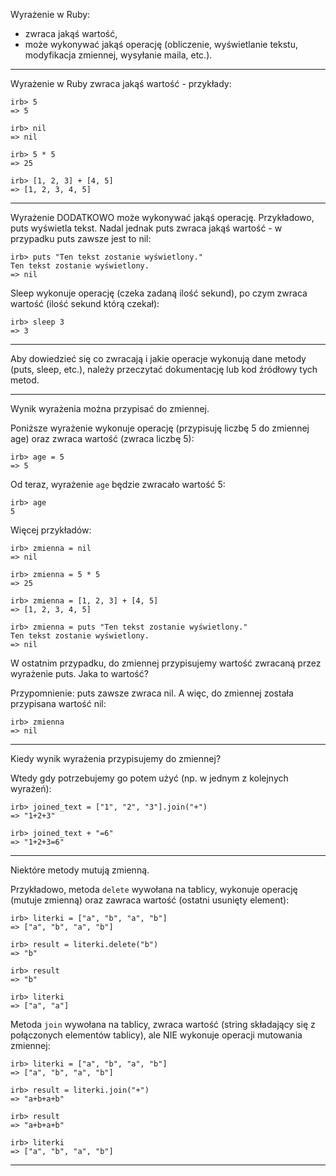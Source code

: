 Wyrażenie w Ruby:
* zwraca jakąś wartość,
* może wykonywać jakąś operację (obliczenie, wyświetlanie tekstu, modyfikacja zmiennej, wysyłanie maila, etc.).

---


Wyrażenie w Ruby zwraca jakąś wartość - przykłady:

```
irb> 5
=> 5

irb> nil
=> nil

irb> 5 * 5
=> 25

irb> [1, 2, 3] + [4, 5]
=> [1, 2, 3, 4, 5]
```

---


Wyrażenie DODATKOWO może wykonywać jakąś operację. Przykładowo, puts wyświetla tekst.
Nadal jednak puts zwraca jakąś wartość - w przypadku puts zawsze jest to nil:

```
irb> puts "Ten tekst zostanie wyświetlony."
Ten tekst zostanie wyświetlony.
=> nil
```


Sleep wykonuje operację (czeka zadaną ilość sekund), po czym zwraca wartość (ilość sekund którą czekał):

```
irb> sleep 3
=> 3
```

---


Aby dowiedzieć się co zwracają i jakie operacje wykonują dane metody (puts, sleep, etc.), należy przeczytać dokumentację
lub kod źródłowy tych metod.

---


Wynik wyrażenia można przypisać do zmiennej.

Poniższe wyrażenie wykonuje operację (przypisuję liczbę 5 do zmiennej age) oraz zwraca wartość (zwraca liczbę 5):

```
irb> age = 5
=> 5
```

Od teraz, wyrażenie `age` będzie zwracało wartość 5:

```
irb> age
5
```

Więcej przykładów:

```
irb> zmienna = nil
=> nil

irb> zmienna = 5 * 5
=> 25

irb> zmienna = [1, 2, 3] + [4, 5]
=> [1, 2, 3, 4, 5]

irb> zmienna = puts "Ten tekst zostanie wyświetlony."
Ten tekst zostanie wyświetlony.
=> nil
```



W ostatnim przypadku, do zmiennej przypisujemy wartość zwracaną przez wyrażenie puts. Jaka to wartość?

Przypomnienie: puts zawsze zwraca nil. A więc, do zmiennej została przypisana wartość nil:

```
irb> zmienna
=> nil
```

---


Kiedy wynik wyrażenia przypisujemy do zmiennej?

Wtedy gdy potrzebujemy go potem użyć (np. w jednym z kolejnych wyrażeń):

```
irb> joined_text = ["1", "2", "3"].join("+")
=> "1+2+3"

irb> joined_text + "=6"
=> "1+2+3=6"
```

---


Niektóre metody mutują zmienną.

Przykładowo, metoda `delete` wywołana na tablicy, wykonuje operację (mutuje zmienną) oraz zawraca wartość (ostatni
usunięty element):

```
irb> literki = ["a", "b", "a", "b"]
=> ["a", "b", "a", "b"]

irb> result = literki.delete("b")
=> "b"

irb> result
=> "b"

irb> literki
=> ["a", "a"]
```



Metoda `join` wywołana na tablicy, zwraca wartość (string składający się z połączonych elementów tablicy), ale NIE
wykonuje operacji mutowania zmiennej:

```
irb> literki = ["a", "b", "a", "b"]
=> ["a", "b", "a", "b"]

irb> result = literki.join("+")
=> "a+b+a+b"

irb> result
=> "a+b+a+b"

irb> literki
=> ["a", "b", "a", "b"]
```

---
